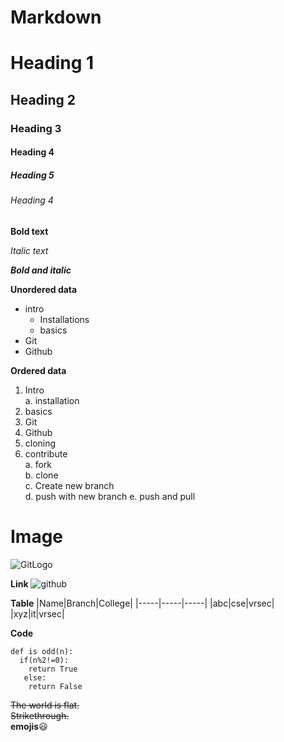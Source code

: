 # Markdown

# Heading 1

## Heading 2

### Heading 3

#### Heading 4

##### Heading 5

###### Heading 4

**Bold text**

*Italic text*

***Bold and italic***

**Unordered data**

- intro
  * Installations
  * basics
- Git
- Github

**Ordered data**
1. Intro  
   a. installation    
2. basics
3. Git
4. Github
5. cloning
6. contribute   
    a. fork   
    b. clone   
    c. Create new branch   
    d. push with new branch
    e. push and pull
# Image
![GitLogo](https://miro.medium.com/max/4400/1*oMC83-7fB27k1tTMxDfRaQ.png)

**Link**
![github](https://github.com/)


**Table**
|Name|Branch|College|
|-----|-----|-----|
|abc|cse|vrsec|
|xyz|it|vrsec|

**Code**
```
def is odd(n):
  if(n%2!=0):
    return True
   else:
    return False
```
~~The world is flat.~~   
~~Strikethrough.~~    
**emojis**:smiley:
    
